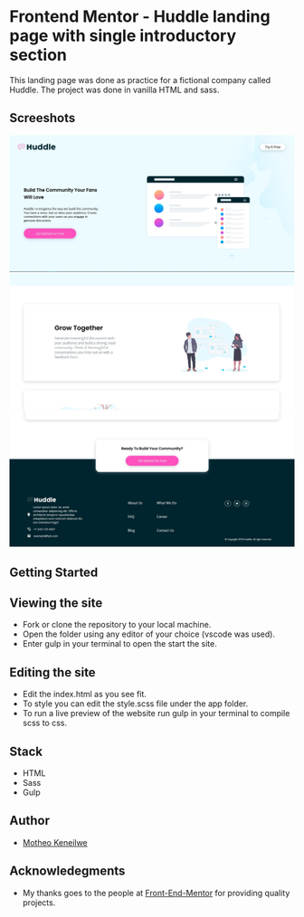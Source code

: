 # Frontend Mentor - Huddle landing page with single introductory section

This landing page was done as practice for a fictional company called Huddle. The project was done in vanilla HTML and sass.

## Screeshots

![home](./design/final/home.jpg)
![card](./design/final/card.jpg)
![footer](./design/final/footer.jpg)

## Getting Started

## Viewing the site

- Fork or clone the repository to your local machine.
- Open the folder using any editor of your choice (vscode was used).
- Enter gulp in your terminal to open the start the site.

## Editing the site

- Edit the index.html as you see fit.
- To style you can edit the style.scss file under the app folder.
- To run a live preview of the website run gulp in your terminal to compile scss to css.

## Stack

- HTML
- Sass
- Gulp

## Author

- [Motheo Keneilwe](https://github.com/mtkrated)

## Acknowledegments

- My thanks goes to the people at [Front-End-Mentor](https://www.frontendmentor.io/solutions) for providing quality projects.

